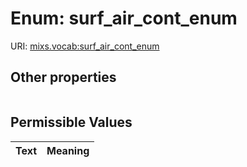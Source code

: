 
# Enum: surf_air_cont_enum




URI: [mixs.vocab:surf_air_cont_enum](https://w3id.org/mixs/vocab/surf_air_cont_enum)


## Other properties

|  |  |  |
| --- | --- | --- |

## Permissible Values

| Text | Meaning |
| :--- | --------: |

